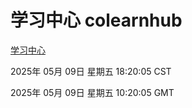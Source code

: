 # 学习中心 colearnhub
[学习中心](http://219.139.198.41:56308/colearnhub/)

2025年 05月 09日 星期五 18:20:05 CST

2025年 05月 09日 星期五 10:20:05 GMT
